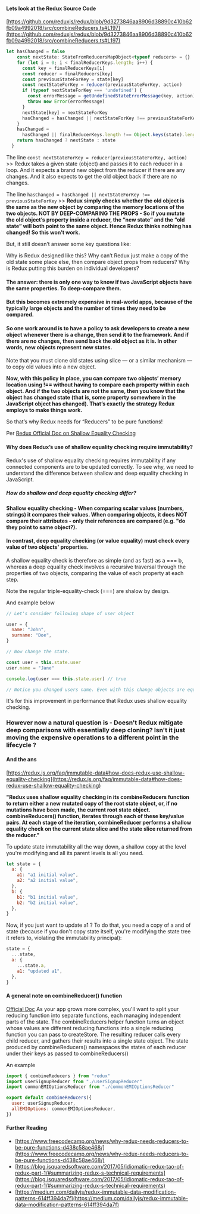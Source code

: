 #### Lets look at the Redux Source Code

[https://github.com/reduxjs/redux/blob/9d3273846aa8906d38890c410b62fb09a4992018/src/combineReducers.ts#L197](https://github.com/reduxjs/redux/blob/9d3273846aa8906d38890c410b62fb09a4992018/src/combineReducers.ts#L197)

```js
let hasChanged = false
    const nextState: StateFromReducersMapObject<typeof reducers> = {}
    for (let i = 0; i < finalReducerKeys.length; i++) {
      const key = finalReducerKeys[i]
      const reducer = finalReducers[key]
      const previousStateForKey = state[key]
      const nextStateForKey = reducer(previousStateForKey, action)
      if (typeof nextStateForKey === 'undefined') {
        const errorMessage = getUndefinedStateErrorMessage(key, action)
        throw new Error(errorMessage)
      }
      nextState[key] = nextStateForKey
      hasChanged = hasChanged || nextStateForKey !== previousStateForKey
    }
    hasChanged =
      hasChanged || finalReducerKeys.length !== Object.keys(state).length
    return hasChanged ? nextState : state
  }

```

The line `const nextStateForKey = reducer(previousStateForKey, action)` >> Redux takes a given state (object) and passes it to each reducer in a loop. And it expects a brand new object from the reducer if there are any changes. And it also expects to get the old object back if there are no changes.

The line `hasChanged = hasChanged || nextStateForKey !== previousStateForKey` >> **Redux simply checks whether the old object is the same as the new object by comparing the memory locations of the two objects. NOT BY DEEP-COMPARING THE PROPS - So if you mutate the old object’s property inside a reducer, the “new state” and the “old state” will both point to the same object. Hence Redux thinks nothing has changed! So this won’t work.**

But, it still doesn’t answer some key questions like:

Why is Redux designed like this?
Why can’t Redux just make a copy of the old state some place else, then compare object props from reducers?
Why is Redux putting this burden on individual developers?

#### The answer: there is only one way to know if two JavaScript objects have the same properties. To deep-compare them.

#### But this becomes extremely expensive in real-world apps, because of the typically large objects and the number of times they need to be compared.

#### So one work around is to have a policy to ask developers to create a new object whenever there is a change, then send it to the framework. And if there are no changes, then send back the old object as it is. In other words, new objects represent new states.

Note that you must clone old states using slice — or a similar mechanism — to copy old values into a new object.

**Now, with this policy in place, you can compare two objects’ memory location using !== without having to compare each property within each object. And if the two objects are not the same, then you know that the object has changed state (that is, some property somewhere in the JavaScript object has changed). That’s exactly the strategy Redux employs to make things work.**

So that’s why Redux needs for “Reducers” to be pure functions!

Per [Redux Official Doc on Shallow Equality Checking](https://redux.js.org/faq/immutable-data#why-does-reduxs-use-of-shallow-equality-checking-require-immutability)

#### Why does Redux’s use of shallow equality checking require immutability?

Redux's use of shallow equality checking requires immutability if any connected components are to be updated correctly. To see why, we need to understand the difference between shallow and deep equality checking in JavaScript.

##### How do shallow and deep equality checking differ?

#### Shallow equality checking - When comparing scalar values (numbers, strings) it compares their values. When comparing objects, it does NOT compare their attributes - only their references are compared (e.g. "do they point to same object?).

#### In contrast, deep equality checking (or value equality) must check every value of two objects' properties.

A shallow equality check is therefore as simple (and as fast) as a === b, whereas a deep equality check involves a recursive traversal through the properties of two objects, comparing the value of each property at each step.

Note the regular triple-equality-check (===) are shalow by design.

And example below

```js
// Let's consider following shape of user object

user = {
  name: "John",
  surname: "Doe",
}

// Now change the state.

const user = this.state.user
user.name = "Jane"

console.log(user === this.state.user) // true

// Notice you changed users name. Even with this change objects are equal. They references are exactly same.
```

It's for this improvement in performance that Redux uses shallow equality checking.

### However now a natural question is - Doesn't Redux mitigate deep comparisons with essentially deep cloning? Isn't it just moving the expensive operations to a different point in the lifecycle ?

#### And the ans

[https://redux.js.org/faq/immutable-data#how-does-redux-use-shallow-equality-checking](https://redux.js.org/faq/immutable-data#how-does-redux-use-shallow-equality-checking)

**"Redux uses shallow equality checking in its combineReducers function to return either a new mutated copy of the root state object, or, if no mutations have been made, the current root state object. combineReducers() function, iterates through each of these key/value pairs. At each stage of the iteration, combineReducer performs a shallow equality check on the current state slice and the state slice returned from the reducer."**

To update state immutability all the way down, a shallow copy at the level you're modifying and all its parent levels is all you need.

```js
let state = {
  a: {
    a1: "a1 initial value",
    a2: "a2 initial value",
  },
  b: {
    b1: "b1 initial value",
    b2: "b2 initial value",
  },
}
```

Now, if you just want to update a1 ? To do that, you need a copy of a and of state (because if you don't copy state itself, you're modifying the state tree it refers to, violating the immutability principal):

```js
state = {
  ...state,
  a: {
    ...state.a,
    a1: "updated a1",
  },
}
```

#### A general note on combineReducer() function

[Official Doc](https://github.com/reduxjs/redux/blob/master/docs/api/combineReducers.md) As your app grows more complex, you'll want to split your reducing function into separate functions, each managing independent parts of the state. The combineReducers helper function turns an object whose values are different reducing functions into a single reducing function you can pass to createStore. The resulting reducer calls every child reducer, and gathers their results into a single state object. The state produced by combineReducers() namespaces the states of each reducer under their keys as passed to combineReducers()

An example

```js
import { combineReducers } from "redux"
import userSignupReducer from "./userSignupReducer"
import commonEMIOptionsReducer from "./commonEMIOptionsReducer"

export default combineReducers({
  user: userSignupReducer,
  allEMIOptions: commonEMIOptionsReducer,
})
```

#### Further Reading

- [https://www.freecodecamp.org/news/why-redux-needs-reducers-to-be-pure-functions-d438c58ae468/](https://www.freecodecamp.org/news/why-redux-needs-reducers-to-be-pure-functions-d438c58ae468/)
- [https://blog.isquaredsoftware.com/2017/05/idiomatic-redux-tao-of-redux-part-1/#summarizing-redux-s-technical-requirements](https://blog.isquaredsoftware.com/2017/05/idiomatic-redux-tao-of-redux-part-1/#summarizing-redux-s-technical-requirements)
- [https://medium.com/dailyjs/redux-immutable-data-modification-patterns-614ff394da7f](https://medium.com/dailyjs/redux-immutable-data-modification-patterns-614ff394da7f)
